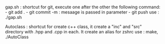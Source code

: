 gap.sh : 
    shortcut for git, execute one after the other the following command: 
        - git add .
        - git commit -m <message> : mesaage is passed in parameter 
        - git push
    use : ./gap.sh <message> 

Autoclass :
    shortcut for create c++ class, it create a "inc" and "src" directory
    with <name>.hpp and <name>.cpp in each. 
    It create an alias for zshrc
    use : make, ./AutoClass <name>

    
